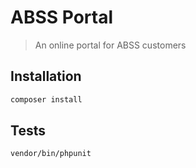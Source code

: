 # ABSS Portal
> An online portal for ABSS customers


## Installation

```sh
composer install
```

## Tests

```sh
vendor/bin/phpunit
```
